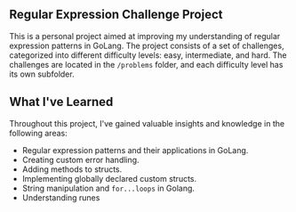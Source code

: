 ## Regular Expression Challenge Project

This is a personal project aimed at improving my understanding of regular expression patterns in GoLang. The project consists of a set of challenges, categorized into different difficulty levels: easy, intermediate, and hard. The challenges are located in the `/problems` folder, and each difficulty level has its own subfolder.

## What I've Learned

Throughout this project, I've gained valuable insights and knowledge in the following areas:

- Regular expression patterns and their applications in GoLang.
- Creating custom error handling.
- Adding methods to structs.
- Implementing globally declared custom structs.
- String manipulation and `for...loops` in Golang.
- Understanding runes





